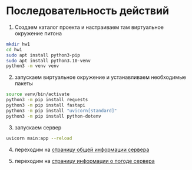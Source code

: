 # Последовательность действий

1) Создаем каталог проекта и настраиваем там виртуальное окружение питона

```bash
mkdir hw1
cd hw1
sudo apt install python3-pip
sudo apt install python3.10-venv
python3 -m venv venv
```

2) запускаем виртуальное окружение и устанавливаем необходимые пакеты

```bash
source venv/bin/activate
python3 -m pip install requests
python3 -m pip install fastapi
python3 -m pip install "uvicorn[standard]"
python3 -m pip install python-dotenv
```
3) запускаем сервер

```bash
uvicorn main:app --reload
```
4) переходим на [страницу общей информации сервера](http://localhost:8000/info)

5) переходим на [страницу информации о погоде сервера](http://localhost:8000/info/weather)
